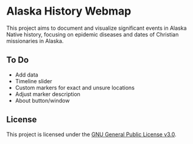 # Alaska History Webmap
This project aims to document and visualize significant events in Alaska Native history, focusing on epidemic diseases and dates of Christian missionaries in Alaska. 

## To Do
- Add data
- Timeline slider
- Custom markers for exact and unsure locations
- Adjust marker description
- About button/window

## License
This project is licensed under the [GNU General Public License v3.0](LICENSE).
